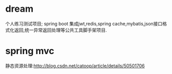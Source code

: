 # dream
个人练习测试项目;
spring boot 集成jwt,redis,spring cache,mybatis,json接口格式化返回,统一异常返回处理等公共工具脚手架项目.

# spring mvc 
静态资源处理:http://blog.csdn.net/catoop/article/details/50501706